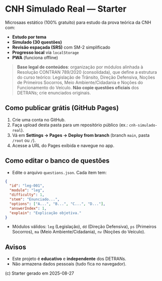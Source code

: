 # CNH Simulado Real — Starter

Microsaas estático (100% gratuito) para estudo da prova teórica da CNH com:
- **Estudo por tema**
- **Simulado (30 questões)**
- **Revisão espaçada (SRS)** com SM-2 simplificado
- **Progresso local** via `localStorage`
- **PWA** (funciona offline)

> **Base legal de conteúdos**: organização por módulos alinhada à Resolução CONTRAN 789/2020 (consolidada), que define a estrutura do curso teórico: Legislação de Trânsito, Direção Defensiva, Noções de Primeiros Socorros, Meio Ambiente/Cidadania e Noções do Funcionamento do Veículo. **Não copie questões oficiais** dos DETRANs; crie enunciados originais.

## Como publicar grátis (GitHub Pages)
1. Crie uma conta no GitHub.
2. Faça upload desta pasta para um repositório público (ex.: `cnh-simulado-real`).
3. Vá em **Settings → Pages → Deploy from branch** (branch `main`, pasta `/root` ou `/`).
4. Acesse a URL do Pages exibida e navegue no app.

## Como editar o banco de questões
- Edite o arquivo `questions.json`. Cada item tem:
```json
{
  "id": "leg-001",
  "module": "leg",
  "difficulty": 1,
  "stem": "Enunciado...",
  "options": ["A...", "B...", "C...", "D..."],
  "answerIndex": 1,
  "explain": "Explicação objetiva."
}
```
- Módulos válidos: `leg` (Legislação), `dd` (Direção Defensiva), `ps` (Primeiros Socorros), `ma` (Meio Ambiente/Cidadania), `nv` (Noções do Veículo).

## Avisos
- Este projeto é **educativo** e **independente** dos DETRANs.
- Não armazena dados pessoais (tudo fica no navegador).

(c) Starter gerado em 2025-08-27

